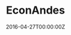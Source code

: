 ---
title: EconAndes
summary: Somos EconAndes - Economía Antirracista y Decolonial en el Sur, espacio de jóvenes economistas dispuestxs a ampliar el debate académico y las políticas públicas.
date: "2016-04-27T00:00:00Z"

# Optional external URL for project (replaces project detail page).
external_link: https://twitter.com/EconAndes

image:
  caption: Photo by Toa Heftiba on Unsplash
  focal_point: Smart
---